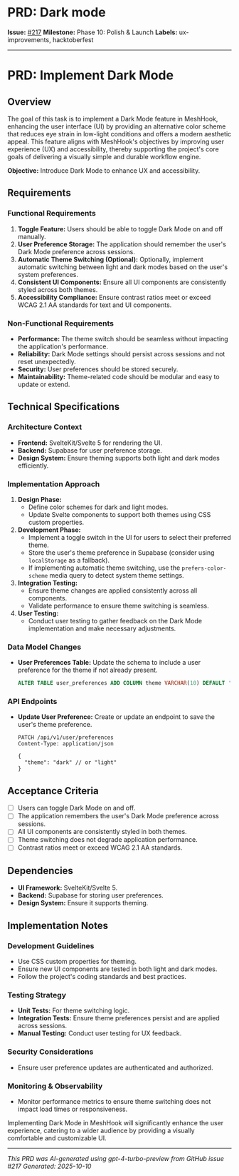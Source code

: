 # PRD: Dark mode

**Issue:** [#217](https://github.com/profullstack/meshhook/issues/217)
**Milestone:** Phase 10: Polish & Launch
**Labels:** ux-improvements, hacktoberfest

---

# PRD: Implement Dark Mode

## Overview

The goal of this task is to implement a Dark Mode feature in MeshHook, enhancing the user interface (UI) by providing an alternative color scheme that reduces eye strain in low-light conditions and offers a modern aesthetic appeal. This feature aligns with MeshHook's objectives by improving user experience (UX) and accessibility, thereby supporting the project's core goals of delivering a visually simple and durable workflow engine.

**Objective:** Introduce Dark Mode to enhance UX and accessibility.

## Requirements

### Functional Requirements

1. **Toggle Feature:** Users should be able to toggle Dark Mode on and off manually.
2. **User Preference Storage:** The application should remember the user's Dark Mode preference across sessions.
3. **Automatic Theme Switching (Optional):** Optionally, implement automatic switching between light and dark modes based on the user's system preferences.
4. **Consistent UI Components:** Ensure all UI components are consistently styled across both themes.
5. **Accessibility Compliance:** Ensure contrast ratios meet or exceed WCAG 2.1 AA standards for text and UI components.

### Non-Functional Requirements

- **Performance:** The theme switch should be seamless without impacting the application's performance.
- **Reliability:** Dark Mode settings should persist across sessions and not reset unexpectedly.
- **Security:** User preferences should be stored securely.
- **Maintainability:** Theme-related code should be modular and easy to update or extend.

## Technical Specifications

### Architecture Context

- **Frontend:** SvelteKit/Svelte 5 for rendering the UI.
- **Backend:** Supabase for user preference storage.
- **Design System:** Ensure theming supports both light and dark modes efficiently.

### Implementation Approach

1. **Design Phase:**
   - Define color schemes for dark and light modes.
   - Update Svelte components to support both themes using CSS custom properties.
2. **Development Phase:**
   - Implement a toggle switch in the UI for users to select their preferred theme.
   - Store the user's theme preference in Supabase (consider using `localStorage` as a fallback).
   - If implementing automatic theme switching, use the `prefers-color-scheme` media query to detect system theme settings.
3. **Integration Testing:**
   - Ensure theme changes are applied consistently across all components.
   - Validate performance to ensure theme switching is seamless.
4. **User Testing:**
   - Conduct user testing to gather feedback on the Dark Mode implementation and make necessary adjustments.

### Data Model Changes

- **User Preferences Table:** Update the schema to include a user preference for the theme if not already present.

    ```sql
    ALTER TABLE user_preferences ADD COLUMN theme VARCHAR(10) DEFAULT 'light' NOT NULL;
    ```

### API Endpoints

- **Update User Preference:** Create or update an endpoint to save the user's theme preference.

    ```http
    PATCH /api/v1/user/preferences
    Content-Type: application/json

    {
      "theme": "dark" // or "light"
    }
    ```

## Acceptance Criteria

- [ ] Users can toggle Dark Mode on and off.
- [ ] The application remembers the user's Dark Mode preference across sessions.
- [ ] All UI components are consistently styled in both themes.
- [ ] Theme switching does not degrade application performance.
- [ ] Contrast ratios meet or exceed WCAG 2.1 AA standards.

## Dependencies

- **UI Framework:** SvelteKit/Svelte 5.
- **Backend:** Supabase for storing user preferences.
- **Design System:** Ensure it supports theming.

## Implementation Notes

### Development Guidelines

- Use CSS custom properties for theming.
- Ensure new UI components are tested in both light and dark modes.
- Follow the project's coding standards and best practices.

### Testing Strategy

- **Unit Tests:** For theme switching logic.
- **Integration Tests:** Ensure theme preferences persist and are applied across sessions.
- **Manual Testing:** Conduct user testing for UX feedback.

### Security Considerations

- Ensure user preference updates are authenticated and authorized.

### Monitoring & Observability

- Monitor performance metrics to ensure theme switching does not impact load times or responsiveness.

Implementing Dark Mode in MeshHook will significantly enhance the user experience, catering to a wider audience by providing a visually comfortable and customizable UI.

---

*This PRD was AI-generated using gpt-4-turbo-preview from GitHub issue #217*
*Generated: 2025-10-10*
